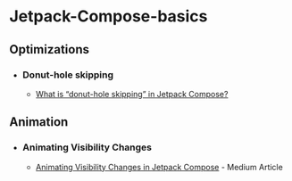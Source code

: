 # Jetpack-Compose-basics

## Optimizations

* ### Donut-hole skipping
  * [What is “donut-hole skipping” in Jetpack Compose?](https://www.jetpackcompose.app/articles/donut-hole-skipping-in-jetpack-compose)

## Animation

* ### Animating Visibility Changes
  * [Animating Visibility Changes in Jetpack Compose](https://medium.com/@rowaido.game/animating-visibility-changes-in-jetpack-compose-e5a6cd11eb5f) - Medium Article
